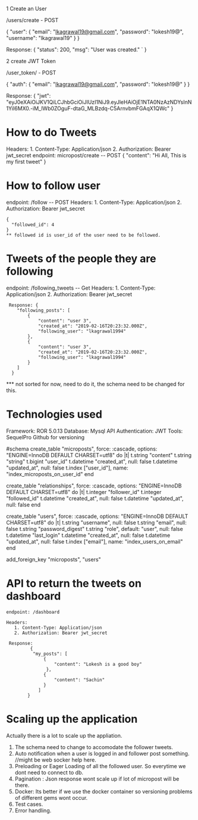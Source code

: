 1 Create an User

/users/create - POST

{
  "user": {
    "email": "lkagrawal19@gmail.com",
    "password": "lokesh19@",
    "username": "lkagrawal19"
  }
}

Response:
  {
    "status": 200,
    "msg": "User was created."
` }

2 create JWT Token

/user_token/ - POST

{
  "auth": {
    "email": "lkagrawal19@gmail.com",
    "password": "lokesh19@"
  }
}

Response:
 {
    "jwt": "eyJ0eXAiOiJKV1QiLCJhbGciOiJIUzI1NiJ9.eyJleHAiOjE1NTA0NzAzNDYsInN1YiI6MX0.-iM_lWb0ZOguF-dtaG_MLBzdq-C5ArnvbmFGAqX1QWc"
 }

# How to do Tweets
  Headers:
       1. Content-Type: Application/json
       2. Authorization: Bearer jwt_secret
  endpoint: micropost/create -- POST
    {
      "content": "Hi All, This is my first tweet"
    }
  
# How to follow user

  endpoint: /follow  -- POST
  Headers:
       1. Content-Type: Application/json
       2. Authorization: Bearer jwt_secret
       
    {
      "followed_id": 4
    }
    ** followed id is user_id of the user need to be followed.
    
# Tweets of the people they are following
   endpoint: /following_tweets -- Get
   Headers:
       1. Content-Type: Application/json
       2. Authorization: Bearer jwt_secret
       
     Response: {
        "following_posts": [
            {
                "content": "user 3",
                "created_at": "2019-02-16T20:23:32.000Z",
                "following_user": "lkagrawal1994"
            },
            {
                "content": "user 3",
                "created_at": "2019-02-16T20:23:32.000Z",
                "following_user": "lkagrawal1994"
            }
        ]
      }
      
 *** not sorted for now, need to do it, the schema need to be changed for this.

# Technologies used
  Framework: ROR 5.0.13
  Database: Mysql
  API Authentication: JWT
  Tools: SequelPro
  Github for versioning
  
#schema
  create_table "microposts", force: :cascade, options: "ENGINE=InnoDB DEFAULT CHARSET=utf8" do |t|
    t.string "content"
    t.string "string"
    t.bigint "user_id"
    t.datetime "created_at", null: false
    t.datetime "updated_at", null: false
    t.index ["user_id"], name: "index_microposts_on_user_id"
  end

  create_table "relationships", force: :cascade, options: "ENGINE=InnoDB DEFAULT CHARSET=utf8" do |t|
    t.integer "follower_id"
    t.integer "followed_id"
    t.datetime "created_at", null: false
    t.datetime "updated_at", null: false
  end

  create_table "users", force: :cascade, options: "ENGINE=InnoDB DEFAULT CHARSET=utf8" do |t|
    t.string "username", null: false
    t.string "email", null: false
    t.string "password_digest"
    t.string "role", default: "user", null: false
    t.datetime "last_login"
    t.datetime "created_at", null: false
    t.datetime "updated_at", null: false
    t.index ["email"], name: "index_users_on_email"
  end

  add_foreign_key "microposts", "users"
  
  # API to return the tweets on dashboard
    endpoint: /dashboard
    
    Headers:
       1. Content-Type: Application/json
       2. Authorization: Bearer jwt_secret
       
     Response:
             {
              "my_posts": [
                  {
                      "content": "Lokesh is a good boy"
                   },
                  {
                      "content": "Sachin"
                  }
                ]
            }
            
 # Scaling up the application
   Actually there is a lot to scale up the appliation.
   1. The schema need to change to accomodate the follower tweets.
   2. Auto notification when a user is logged in and follower post something. //might be web socker help here.
   3. Preloading or Eager Loading of all the followed user. So everytime we dont need to connect to db.
   4. Pagination : Json response wont scale up if lot of micropost will be there.
   5. Docker: Its better if we use the docker container so versioning problems of different gems wont occur.
   6. Test cases.
   7. Error handling.
  
